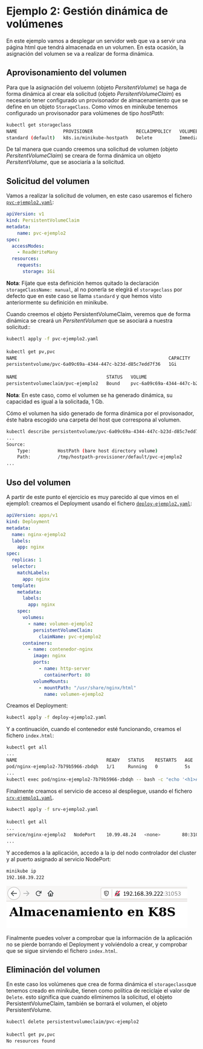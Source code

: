 # Ejemplo 2: Gestión dinámica de volúmenes

En este ejemplo vamos a desplegar un servidor web que va a servir una página html que tendrá almacenada en un volumen. En esta ocasión, la asignación del volumen se va a realizar de forma dinámica.

## Aprovisonamiento del volumen

Para que la asignación del voluemn (objeto *PersitentVolume*) se haga de forma dinámica al crear ela solicitud (objeto *PersitentVolumeClaim*) es necesario tener configurado un provisonador de almacenamiento que se define en un objeto `StorageClass`. Como vimos en minikube tenemos configurado un provisonador para volúmenes de tipo *hostPath*:

```bash
kubectl get storageclass
NAME                 PROVISIONER                RECLAIMPOLICY   VOLUMEBINDINGMODE   ALLOWVOLUMEEXPANSION   AGE
standard (default)   k8s.io/minikube-hostpath   Delete          Immediate           false                  46d
```

De tal manera que cuando creemos una solicitud de volumen (objeto *PersitentVolumeClaim*) se creara de forma dinámica un objeto *PersitentVolume*, que se asociaría a la solicitud.

## Solicitud del volumen

Vamos a realizar la solicitud de volumen, en este caso usaremos el fichero [`pvc-ejemplo2.yaml`](files/ejemplo2/pvc-ejemplo2.yaml):

```yaml
apiVersion: v1
kind: PersistentVolumeClaim
metadata:
    name: pvc-ejemplo2
spec:
  accessModes:
    - ReadWriteMany
  resources:
    requests:
      storage: 1Gi
```
**Nota**: Fíjate que esta definición hemos quitado la declaración `storageClassName: manual`, al no ponerla se elegirá el `storageclass` por defecto que en este caso se llama `standard` y que hemos visto anteriormente su definición en minikube.

Cuando creemos el objeto PersistentVolumeClaim, veremos que de forma dinámica se creará un *PersitentVolumen* que se asociará a nuestra solicitud::

```bash
kubectl apply -f pvc-ejemplo2.yaml

kubectl get pv,pvc
NAME                                                        CAPACITY   ACCESS MODES   RECLAIM POLICY   STATUS   CLAIM                  STORAGECLASS   REASON   AGE
persistentvolume/pvc-6a09c69a-4344-447c-b23d-d85c7edd7f36   1Gi        RWX            Delete           Bound    default/pvc-ejemplo2   standard                1s

NAME                                 STATUS   VOLUME                                     CAPACITY   ACCESS MODES   STORAGECLASS   AGE
persistentvolumeclaim/pvc-ejemplo2   Bound    pvc-6a09c69a-4344-447c-b23d-d85c7edd7f36   1Gi        RWX            standard       1s
```
**Nota**: En este caso, como el volumen se ha generado dinámica, su capacidad es igual a la solicitada, 1 Gb.

Cómo el volumen ha sido generado de forma dinámica por el provisonador, éste habra escogido una carpeta del host que correspona al volumen.

```bash
kubectl describe persistentvolume/pvc-6a09c69a-4344-447c-b23d-d85c7edd7f36
...
Source:
    Type:          HostPath (bare host directory volume)
    Path:          /tmp/hostpath-provisioner/default/pvc-ejemplo2
...
```

## Uso del volumen

A partir de este punto el ejercicio es muy parecido al que vimos en el ejemplo1: creamos el Deployment usando el fichero [`deploy-ejemplo2.yaml`](files/ejemplo1/deploy-ejemplo2.yaml):

```yaml
apiVersion: apps/v1
kind: Deployment
metadata:
  name: nginx-ejemplo2
  labels:
    app: nginx
spec:
  replicas: 1
  selector:
    matchLabels:
      app: nginx
  template:
    metadata:
      labels:
        app: nginx
    spec:
      volumes:
        - name: volumen-ejemplo2
          persistentVolumeClaim:
            claimName: pvc-ejemplo2
      containers:
        - name: contenedor-nginx
          image: nginx
          ports:
            - name: http-server
              containerPort: 80
          volumeMounts:
            - mountPath: "/usr/share/nginx/html"
              name: volumen-ejemplo2
```

Creamos el Deployment:

```bash
kubectl apply -f deploy-ejemplo2.yaml
```

Y a continuación, cuando el contenedor esté funcionando, creamos el fichero `index.html`:

```bash
kubectl get all
...
NAME                                 READY   STATUS    RESTARTS   AGE
pod/nginx-ejemplo2-7b79b5966-zbdqh   1/1     Running   0          5s
...
kubectl exec pod/nginx-ejemplo2-7b79b5966-zbdqh -- bash -c "echo '<h1>Almacenamiento en K8S</h1>' > /usr/share/nginx/html/index.html"
```
Finalmente creamos el servicio de acceso al despliegue, usando el fichero [`srv-ejemplo1.yaml`](files/ejemplo1/srv-ejemplo1.yaml).

```bash
kubectl apply -f srv-ejemplo2.yaml

kubectl get all
...
service/nginx-ejemplo2   NodePort    10.99.48.24   <none>        80:31053/TCP   3s
...
```

Y accedemos a la aplicación, accedo a la ip del nodo controlador del cluster y al puerto asignado al servicio NodePort:

```bash
minikube ip
192.168.39.222
```

![volumen](img/volumen2.png)

Finalmente puedes volver a comprobar que la información de la aplicación no se pierde borrando el Deployment y volviéndolo a crear, y comprobar que se sigue sirviendo el fichero `index.html`.

## Eliminación del volumen

En este caso los volúmenes que crea de forma dinámica el `storageclass`que tenemos creado en minikube, tienen como política de reciclaje el valor de `Delete`. esto significa que cuando eliminemos la solicitud, el objeto PersistentVolumeClaim, también se borrará el volumen, el objeto PersistentVolume.

```bash
kubectl delete persistentvolumeclaim/pvc-ejemplo2

kubectl get pv,pvc
No resources found
```